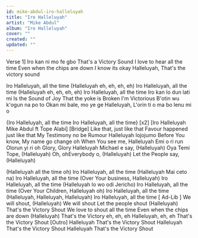 ```yaml
---
id: mike-abdul-iro-halleluyah
title: "Iro Halleluyah"
artist: "Mike Abdul"
album: "Iro Halleluyah"
cover: ""
created: ""
updated: ""
---
```


Verse 1]
Iro kan ni mo fe gbo
That's a Victory Sound
I love to hear all the time
Even when the chips are down
I know its okay
Halleluyah,
That's the victory sound

Iro Halleluyah, all the time
(Halleluyah eh, eh, eh, eh)
Iro Halleluyah, all the time
(Halleluyah eh, eh, eh, eh)
Iro Halleluyah, all the time
Iro kan lo dun lati mi
Is the Sound of Joy
That the yoke is Broken
I'm Victorious
B'otin wu k'ogun na po to
Okan mi bale, mo ye ge
Halleluyah,
L'orin ti o ma bo lenu mi o

{Iro Halleluyah, all the time
Iro Halleluyah, all the time} [x2]
[Iro Halleluyah  Mike Abdul ft Tope Alabi]
[Bridge]
Like that, just like that
Favour happened just like that
My Testimony no be Rumour
Halleluyah lojojumo
Before You know,
My name go change oh
When You see me, Halleluyah
Emi o ri run Olorun yi ri oh
Glory, Glory Halleluyah
Michael e say, (Halleluyah)
Oya Temi Tope, (Halleluyah)
Oh, ohEverybody o, (Halleluyah)
Let the People say, (Halleluyah)

(Halleluyah all the time oh)
Iro Halleluyah, all the time
(Halleluyah Mai ceto na)
Iro Halleluyah, all the time
(Over Your business, Halleluyah)
Iro Halleluyah, all the time
(Halleluyah lo wo odi Jericho)
Iro Halleluyah, all the time
(Over Your Children, Halleluyah oh)
Iro Halleluyah, all the time
(Halleluyah, Halleluyah,
Halleluyah)
Iro Halleluyah, all the time
[ Ad-Lib ]
We will shout, (Halleluyah)
We will shout
Let the people shout (Halleluyah)
That's the Victory Shout
We love to shout all the time
Even when the chips are down
(Halleluyah)
That's the Victory eh, eh, eh
Halleluyah, eh, eh
That's the Victory Shout
[Outro]
Halleluyah
That's the Victory Shout
Halleluyah
That's the Victory Shout
Halleluyah
That's the Victory Shout